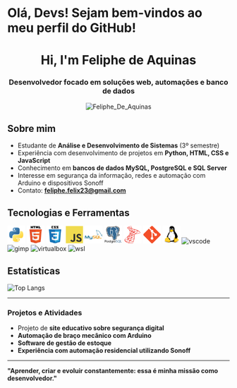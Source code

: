 # Olá, Devs! Sejam bem-vindos ao meu perfil do GitHub!

<h1 align="center">Hi, I'm Feliphe de Aquinas</h1>
<h3 align="center">Desenvolvedor focado em soluções web, automações e banco de dados</h3>

<p align="center">
  <img src="https://komarev.com/ghpvc/?username=Feliphe_De_Aquinas&label=Profile%20views&color=0e75b6&style=flat" alt="Feliphe_De_Aquinas" />
</p>

## Sobre mim

- Estudante de **Análise e Desenvolvimento de Sistemas** (3º semestre)
- Experiência com desenvolvimento de projetos em **Python, HTML, CSS e JavaScript**
- Conhecimento em **bancos de dados MySQL, PostgreSQL e SQL Server**
- Interesse em segurança da informação, redes e automação com Arduino e dispositivos Sonoff
- Contato: **feliphe.felix23@gmail.com**

## Tecnologias e Ferramentas
<p align="left">
  <img src="https://raw.githubusercontent.com/devicons/devicon/master/icons/python/python-original.svg" alt="python" width="40" height="40"/>
  <img src="https://raw.githubusercontent.com/devicons/devicon/master/icons/html5/html5-original-wordmark.svg" alt="html5" width="40" height="40"/>
  <img src="https://raw.githubusercontent.com/devicons/devicon/master/icons/css3/css3-original-wordmark.svg" alt="css3" width="40" height="40"/>
  <img src="https://raw.githubusercontent.com/devicons/devicon/master/icons/javascript/javascript-original.svg" alt="javascript" width="40" height="40"/>
  <img src="https://raw.githubusercontent.com/devicons/devicon/master/icons/mysql/mysql-original-wordmark.svg" alt="mysql" width="40" height="40"/>
  <img src="https://raw.githubusercontent.com/devicons/devicon/master/icons/postgresql/postgresql-original-wordmark.svg" alt="postgresql" width="40" height="40"/>
  <img src="https://raw.githubusercontent.com/devicons/devicon/master/icons/microsoftsqlserver/microsoftsqlserver-plain.svg" alt="sqlserver" width="40" height="40"/>
  <img src="https://raw.githubusercontent.com/devicons/devicon/master/icons/git/git-original.svg" alt="git" width="40" height="40"/>
  <img src="https://raw.githubusercontent.com/devicons/devicon/master/icons/linux/linux-original.svg" alt="linux" width="40" height="40"/>
  <img src="https://cdn.jsdelivr.net/gh/devicons/devicon/icons/vscode/vscode-original.svg" alt="vscode" width="40" height="40"/>
  <img src="https://cdn.jsdelivr.net/gh/devicons/devicon/icons/gimp/gimp-original.svg" alt="gimp" width="40" height="40"/>
  <img src="https://upload.wikimedia.org/wikipedia/commons/0/0c/VirtualBox_logo.png" alt="virtualbox" width="40" height="40"/>
  <img src="https://upload.wikimedia.org/wikipedia/commons/8/87/Windows_Subsystem_for_Linux_logo.svg" alt="wsl" width="40" height="40"/>
</p>

## Estatísticas

![Top Langs](https://github-readme-stats.vercel.app/api/top-langs/?username=Feliphe_De_Aquinas&layout=compact&hide=jupyter)

---

### Projetos e Atividades

- Projeto de **site educativo sobre segurança digital**
- **Automação de braço mecânico com Arduino**
- **Software de gestão de estoque**
- **Experiência com automação residencial utilizando Sonoff**

---

**"Aprender, criar e evoluir constantemente: essa é minha missão como desenvolvedor."**